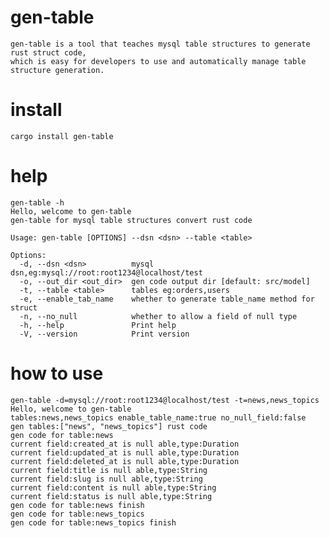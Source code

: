 # gen-table
    gen-table is a tool that teaches mysql table structures to generate rust struct code,
    which is easy for developers to use and automatically manage table structure generation.

# install
    cargo install gen-table
# help
```
gen-table -h
Hello, welcome to gen-table
gen-table for mysql table structures convert rust code

Usage: gen-table [OPTIONS] --dsn <dsn> --table <table>

Options:
  -d, --dsn <dsn>          mysql dsn,eg:mysql://root:root1234@localhost/test
  -o, --out_dir <out_dir>  gen code output dir [default: src/model]
  -t, --table <table>      tables eg:orders,users
  -e, --enable_tab_name    whether to generate table_name method for struct
  -n, --no_null            whether to allow a field of null type
  -h, --help               Print help
  -V, --version            Print version
```

# how to use
```shell
gen-table -d=mysql://root:root1234@localhost/test -t=news,news_topics
Hello, welcome to gen-table
tables:news,news_topics enable_table_name:true no_null_field:false
gen tables:["news", "news_topics"] rust code
gen code for table:news
current field:created_at is null able,type:Duration
current field:updated_at is null able,type:Duration
current field:deleted_at is null able,type:Duration
current field:title is null able,type:String
current field:slug is null able,type:String
current field:content is null able,type:String
current field:status is null able,type:String
gen code for table:news finish
gen code for table:news_topics
gen code for table:news_topics finish
```
